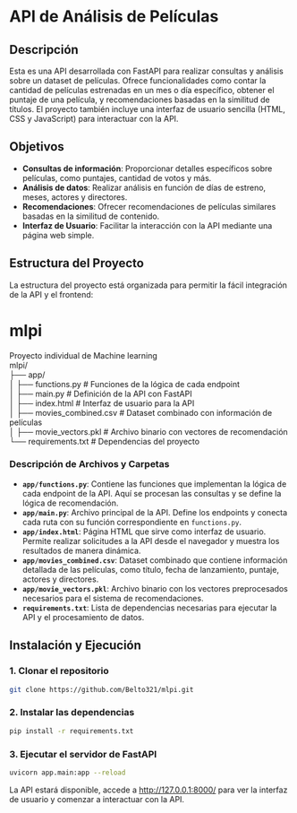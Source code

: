 # API de Análisis de Películas

## Descripción

Esta es una API desarrollada con FastAPI para realizar consultas y análisis sobre un dataset de películas. Ofrece funcionalidades como contar la cantidad de películas estrenadas en un mes o día específico, obtener el puntaje de una película, y recomendaciones basadas en la similitud de títulos. El proyecto también incluye una interfaz de usuario sencilla (HTML, CSS y JavaScript) para interactuar con la API.

## Objetivos

- **Consultas de información**: Proporcionar detalles específicos sobre películas, como puntajes, cantidad de votos y más.
- **Análisis de datos**: Realizar análisis en función de días de estreno, meses, actores y directores.
- **Recomendaciones**: Ofrecer recomendaciones de películas similares basadas en la similitud de contenido.
- **Interfaz de Usuario**: Facilitar la interacción con la API mediante una página web simple.

## Estructura del Proyecto

La estructura del proyecto está organizada para permitir la fácil integración de la API y el frontend:

# mlpi
Proyecto individual de Machine learning  
mlpi/  
├── app/  
│ ├── functions.py # Funciones de la lógica de cada endpoint  
│ ├── main.py # Definición de la API con FastAPI  
│ ├── index.html # Interfaz de usuario para la API  
│ ├── movies_combined.csv # Dataset combinado con información de películas  
│ ├── movie_vectors.pkl # Archivo binario con vectores de recomendación  
└── requirements.txt # Dependencias del proyecto  

### Descripción de Archivos y Carpetas

- **`app/functions.py`**: Contiene las funciones que implementan la lógica de cada endpoint de la API. Aquí se procesan las consultas y se define la lógica de recomendación.
- **`app/main.py`**: Archivo principal de la API. Define los endpoints y conecta cada ruta con su función correspondiente en `functions.py`.
- **`app/index.html`**: Página HTML que sirve como interfaz de usuario. Permite realizar solicitudes a la API desde el navegador y muestra los resultados de manera dinámica.
- **`app/movies_combined.csv`**: Dataset combinado que contiene información detallada de las películas, como título, fecha de lanzamiento, puntaje, actores y directores.
- **`app/movie_vectors.pkl`**: Archivo binario con los vectores preprocesados necesarios para el sistema de recomendaciones.
- **`requirements.txt`**: Lista de dependencias necesarias para ejecutar la API y el procesamiento de datos.

## Instalación y Ejecución

### 1. Clonar el repositorio

```bash
git clone https://github.com/Belto321/mlpi.git
```

### 2. Instalar las dependencias

```bash
pip install -r requirements.txt
```

### 3. Ejecutar el servidor de FastAPI

```bash
uvicorn app.main:app --reload
```
La API estará disponible, accede a http://127.0.0.1:8000/ para ver la interfaz de usuario y comenzar a interactuar con la API.

